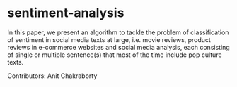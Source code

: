 # sentiment-analysis


In this paper, we present an algorithm to tackle the problem of
classification of sentiment in social media texts at large, i.e. movie
reviews, product reviews in e-commerce websites and social media
analysis, each consisting of single or multiple sentence(s) that most of
the time include pop culture texts. 

Contributors: Anit Chakraborty
